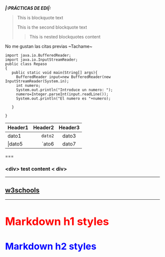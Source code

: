 **_|:PRÁCTICAS DE EDI|:_**
>This is blockquote text 
>
> This is the second blockquote text
>> This is nested blockquotes content
>
No me gustan las citas previas
~Tachame~
```
import java.io.BufferedReader;
import java.io.InputStreamReader;
public class Repaso
{
   public static void main(String[] args){
     BufferedReader input=new BufferedReader(new InputStreamReader(System.in);
     int numero;
     System.out.println("Introduce un numero: ");
     numero=Integer.parseInt(input.readLine());
     System.out.println("El numero es "+numero);
     
   }

}
```
|Header1|Header2|Header3|
|:---|---:|:---:|
|dato1|`dato2`|dato3|
|\|dato5|\`ato6|dato7|
===
### &lt;div&gt; test content &lt; div&gt;
------
[w3schools](https://www.wschools.io)
------
***********
<style>
.heading1 {
    color: red;
    font-weight:700;
    font-size: 35px;
}
.heading2 {
    color: blue;
    font-weight:700;
    font-size: 30px;
}
</style>

<h1 id="identifier" class="heading1">
    Markdown h1 styles
</h1>
<h2 id="identifier" class="heading2">
    Markdown h2 styles
</h2>
